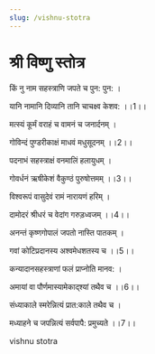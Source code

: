 ```yaml
---
slug: /vishnu-stotra
---
```


# श्री विष्णु स्तोत्र


किं नु नाम सहस्त्राणि जपते च पुन: पुन: ।

यानि नामानि दिव्यानि तानि चाचक्ष्व केशव: ।।1।।

मत्स्यं कूर्मं वराहं च वामनं च जनार्दनम् ।

गोविन्दं पुण्डरीकाक्षं माधवं मधुसूदनम् ।।2।।

पदनाभं सहस्त्राक्षं वनमालिं हलायुधम् ।

गोवर्धनं ऋषीकेशं वैकुण्ठं पुरुषोत्तमम् ।।3।।

विश्वरूपं वासुदेवं रामं नारायणं हरिम् ।

दामोदरं श्रीधरं च वेदांग गरुड़ध्वजम् ।।4।।

अनन्तं कृष्णगोपालं जपतो नास्ति पातकम् ।

गवां कोटिप्रदानस्य अश्वमेधशतस्य च ।।5।।

कन्यादानसहस्त्राणां फलं प्राप्नोति मानव: ।

अमायां वा पौर्णमास्यामेकाद्श्यां तथैव च ।।6।।

संध्याकाले स्मरेन्नित्यं प्रात:काले तथैव च ।

मध्याहने च जपन्नित्यं सर्वपापै: प्रमुच्यते ।।7।।

<span class='index-text'> vishnu  stotra</span>